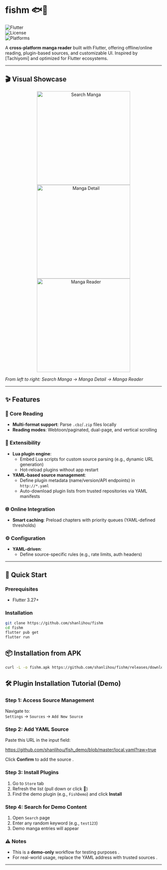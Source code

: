 # fishm 🐟📖  

![Flutter](https://img.shields.io/badge/Flutter-3.27-blue?logo=flutter)  
![License](https://img.shields.io/badge/License-MIT-green)  
![Platforms](https://img.shields.io/badge/Platforms-Android%20|%20iOS%20|%20Web%20|%20Desktop-lightgrey)  

A **cross-platform manga reader** built with Flutter, offering offline/online reading, plugin-based sources, and customizable UI. Inspired by [Tachiyomi] and optimized for Flutter ecosystems.  

---

## 🎬 Visual Showcase

<div align="center">
  <img src="https://raw.githubusercontent.com/shanlihou/PicNest/refs/heads/main/preview1.jpg" alt="Search Manga" width="300"/>
  <img src="https://raw.githubusercontent.com/shanlihou/PicNest/refs/heads/main/preview2.jpg" alt="Manga Detail" width="300"/> 
  <img src="https://raw.githubusercontent.com/shanlihou/PicNest/refs/heads/main/preview3.jpg" alt="Manga Reader" width="300"/>
</div>

*From left to right: Search Manga → Manga Detail → Manga Reader*

---

## ✨ Features  
### 📖 Core Reading  
- **Multi-format support**: Parse `.cbz`/`.zip` files locally  
- **Reading modes**: Webtoon/paginated, dual-page, and vertical scrolling  

### 🔌 Extensibility  
- **Lua plugin engine**:  
  - Embed Lua scripts for custom source parsing (e.g., dynamic URL generation)   
  - Hot-reload plugins without app restart  
- **YAML-based source management**:  
  - Define plugin metadata (name/version/API endpoints) in `http://*.yaml`   
  - Auto-download plugin lists from trusted repositories via YAML manifests  

### 🌐 Online Integration  
- **Smart caching**: Preload chapters with priority queues (YAML-defined thresholds)  

### ⚙️ Configuration  
- **YAML-driven**:  
  - Define source-specific rules (e.g., rate limits, auth headers)   

---

## 🚀 Quick Start  
### Prerequisites  
- Flutter 3.27+  

### Installation  
```bash  
git clone https://github.com/shanlihou/fishm
cd fishm  
flutter pub get  
flutter run
```

## 📦 Installation from APK  

```bash
curl -L -o fishm.apk https://github.com/shanlihou/fishm/releases/download/v1.0.14/app-release.apk
```

## 🛠️ Plugin Installation Tutorial (Demo)

### Step 1: Access Source Management
Navigate to:  
`Settings` → `Sources` → `Add New Source`  

### Step 2: Add YAML Source
Paste this URL in the input field:  

https://github.com/shanlihou/fish_demo/blob/master/local.yaml?raw=true

 Click **Confirm** to add the source .

### Step 3: Install Plugins
1. Go to `Store` tab  
2. Refresh the list (pull down or click 🔄)  
3. Find the demo plugin (e.g., `FishDemo`) and click **Install**  

### Step 4: Search for Demo Content
1. Open `Search` page  
2. Enter any random keyword (e.g., `test123`)  
3. Demo manga entries will appear  

### ⚠️ Notes  
- This is a **demo-only** workflow for testing purposes .  
- For real-world usage, replace the YAML address with trusted sources .  

---